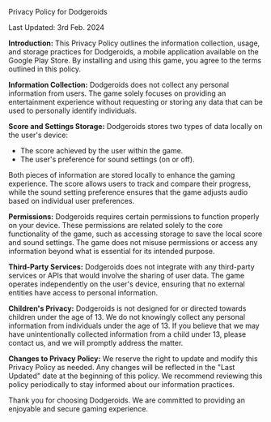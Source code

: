 Privacy Policy for Dodgeroids

Last Updated: 3rd Feb. 2024

**Introduction:**
This Privacy Policy outlines the information collection, usage, and storage practices for Dodgeroids, a mobile application available on the Google Play Store. By installing and using this game, you agree to the terms outlined in this policy.

**Information Collection:**
Dodgeroids does not collect any personal information from users. The game solely focuses on providing an entertainment experience without requesting or storing any data that can be used to personally identify individuals.

**Score and Settings Storage:**
Dodgeroids stores two types of data locally on the user's device:
- The score achieved by the user within the game.
- The user's preference for sound settings (on or off).

Both pieces of information are stored locally to enhance the gaming experience. The score allows users to track and compare their progress, while the sound setting preference ensures that the game adjusts audio based on individual user preferences.

**Permissions:**
Dodgeroids requires certain permissions to function properly on your device. These permissions are related solely to the core functionality of the game, such as accessing storage to save the local score and sound settings. The game does not misuse permissions or access any information beyond what is essential for its intended purpose.

**Third-Party Services:**
Dodgeroids does not integrate with any third-party services or APIs that would involve the sharing of user data. The game operates independently on the user's device, ensuring that no external entities have access to personal information.

**Children's Privacy:**
Dodgeroids is not designed for or directed towards children under the age of 13. We do not knowingly collect any personal information from individuals under the age of 13. If you believe that we may have unintentionally collected information from a child under 13, please contact us, and we will promptly address the matter.

**Changes to Privacy Policy:**
We reserve the right to update and modify this Privacy Policy as needed. Any changes will be reflected in the "Last Updated" date at the beginning of this policy. We recommend reviewing this policy periodically to stay informed about our information practices.


Thank you for choosing Dodgeroids. We are committed to providing an enjoyable and secure gaming experience.